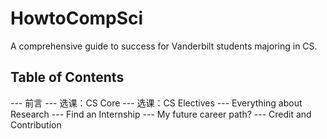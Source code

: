 # HowtoCompSci
A comprehensive guide to success for Vanderbilt students majoring in CS.

## Table of Contents
--- 前言
--- 选课：CS Core
--- 选课：CS Electives
--- Everything about Research
--- Find an Internship
--- My future career path?
--- Credit and Contribution


